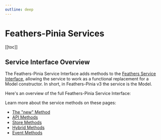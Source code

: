 ```yaml
---
outline: deep
---
```


<script setup>
import Badge from '../components/Badge.vue'
import BlockQuote from '../components/BlockQuote.vue'
</script>

# Feathers-Pinia Services

[[toc]]

## Service Interface Overview

The Feathers-Pinia Service Interface adds methods to the [Feathers Service Interface](https://feathersjs.com/api/services.html),
allowing the service to work as a functional replacement for a Model constructor. In short, in Feathers-Pinia v3 the
service is the Model.

Here's an overview of the full Feathers-Pinia Service Interface:

<!--@include: ../partials/service-interface.md-->

Learn more about the service methods on these pages:

- [The "new" Method](./the-new-method.md)
- [API Methods](./api-methods.md)
- [Store Methods](./store-methods.md)
- [Hybrid Methods](./hybrid-methods.md)
- [Event Methods](./event-methods.md)
